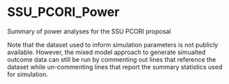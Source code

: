 # SSU_PCORI_Power
Summary of power analyses for the SSU PCORI proposal

Note that the dataset used to inform simulation parameters is not publicly available. However, the mixed model approach to generate simualted outcome data can still be run by commenting out lines that reference the dataset while un-commenting lines that report the summary statistics used for simulation.
